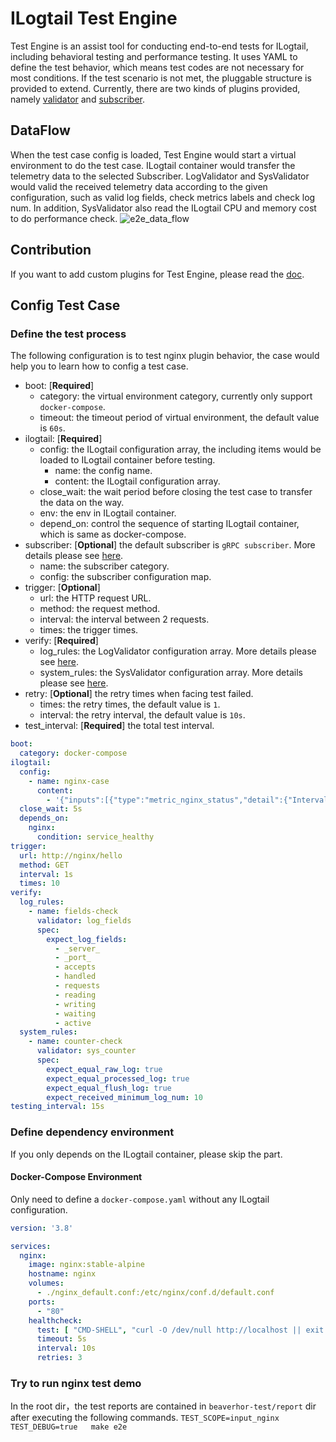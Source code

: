 # ILogtail Test Engine

Test Engine is an assist tool for conducting end-to-end tests for ILogtail, including behavioral testing and performance
testing. It uses YAML to define the test behavior, which means test codes are not necessary for most conditions. If the
test scenario is not met, the pluggable structure is provided to extend. Currently, there are two kinds of plugins
provided, namely [validator](docs/How-to-write-test-engine-plugin.md)
and [subscriber](docs/How-to-write-test-engine-plugin.md).

## DataFlow

When the test case config is loaded, Test Engine would start a virtual environment to do the test case. ILogtail
container would transfer the telemetry data to the selected Subscriber. LogValidator and SysValidator would valid the
received telemetry data according to the given configuration, such as valid log fields, check metrics labels and check
log num. In addition, SysValidator also read the ILogtail CPU and memory cost to do performance check.
![e2e_data_flow](./dataflow.png)

## Contribution

If you want to add custom plugins for Test Engine, please read the [doc](./docs/How-to-write-test-engine-plugin.md).

## Config Test Case

### Define the test process

The following configuration is to test nginx plugin behavior, the case would help you to learn how to config a test
case.

- boot: [**Required**]
  - category: the virtual environment category, currently only support `docker-compose`.
  - timeout: the timeout period of virtual environment, the default value is `60s`.
- ilogtail: [**Required**]
  - config: the ILogtail configuration array, the including items would be loaded to ILogtail container before
      testing.
    - name: the config name.
    - content: the ILogtail configuration array.
  - close_wait: the wait period before closing the test case to transfer the data on the way.
  - env: the env in ILogtail container.
  - depend_on: control the sequence of starting ILogtail container, which is same as docker-compose.
- subscriber: [**Optional**] the default subscriber is `gRPC subscriber`. More details please
  see [here](./docs/plugin-list.md).
  - name: the subscriber category.
  - config: the subscriber configuration map.
- trigger: [**Optional**]
  - url: the HTTP request URL.
  - method: the request method.
  - interval: the interval between 2 requests.
  - times: the trigger times.
- verify: [**Required**]
  - log_rules: the LogValidator configuration array. More details please see [here](./docs/plugin-list.md).
  - system_rules: the SysValidator configuration array. More details please see [here](./docs/plugin-list.md).
- retry: [**Optional**] the retry times when facing test failed.
  - times: the retry times, the default value is `1`.
  - interval: the retry interval, the default value is `10s`.
- test_interval: [**Required**] the total test interval.

```yaml
boot:
  category: docker-compose
ilogtail:
  config:
    - name: nginx-case
      content:
        - '{"inputs":[{"type":"metric_nginx_status","detail":{"IntervalMs":1000,"Urls":["http://nginx/nginx_status"]}}]}'
  close_wait: 5s
  depends_on:
    nginx:
      condition: service_healthy
trigger:
  url: http://nginx/hello
  method: GET
  interval: 1s
  times: 10
verify:
  log_rules:
    - name: fields-check
      validator: log_fields
      spec:
        expect_log_fields:
          - _server_
          - _port_
          - accepts
          - handled
          - requests
          - reading
          - writing
          - waiting
          - active
  system_rules:
    - name: counter-check
      validator: sys_counter
      spec:
        expect_equal_raw_log: true
        expect_equal_processed_log: true
        expect_equal_flush_log: true
        expect_received_minimum_log_num: 10
testing_interval: 15s
```

### Define dependency environment

If you only depends on the ILogtail container, please skip the part.

#### Docker-Compose Environment

Only need to define a `docker-compose.yaml` without any ILogtail configuration.

```yaml
version: '3.8'

services:
  nginx:
    image: nginx:stable-alpine
    hostname: nginx
    volumes:
      - ./nginx_default.conf:/etc/nginx/conf.d/default.conf
    ports:
      - "80"
    healthcheck:
      test: [ "CMD-SHELL", "curl -O /dev/null http://localhost || exit 1" ]
      timeout: 5s
      interval: 10s
      retries: 3
```

### Try to run nginx test demo

In the root dir，the test reports are contained in `beaverhor-test/report` dir after executing the following commands.
`TEST_SCOPE=input_nginx  TEST_DEBUG=true   make e2e`
